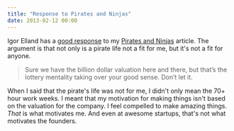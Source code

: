 ```yaml
---
title: "Response to Pirates and Ninjas"
date: 2013-02-12 00:00
---
```


<p>Igor Elland has a <a href="http://igor.elland.me/post/42939258554/pirate-versus-ninja">good response</a> to my <a href="http://ashfurrow.com/blog/pirates-and-ninjas">Pirates and Ninjas</a> article. The argument is that not only is a pirate life not a fit for me, but it's not a fit for anyone. </p>

<blockquote>
  <p>Sure we have the billion dollar valuation here and there, but that’s the lottery mentality taking over your good sense. Don’t let it.</p>

</blockquote>

<p>When I said that the pirate's life was not for me, I didn't only mean the 70+ hour work weeks. I meant that my motivation for making things isn't based on the valuation for the company. I feel compelled to make amazing things. <em>That</em> is what motivates me. And even at awesome startups, that's not what motivates the founders. </p>

<!-- more -->

